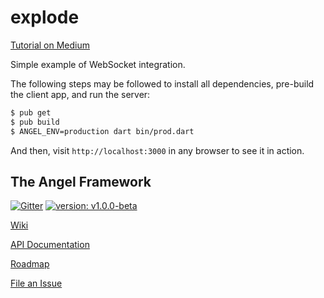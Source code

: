 # explode

[Tutorial on Medium](https://medium.com/the-angel-framework/using-websockets-with-angel-services-a7598ea9ab83)

Simple example of WebSocket integration.

The following steps may be followed to install all dependencies,
pre-build the client app, and run the server:

```bash
$ pub get
$ pub build
$ ANGEL_ENV=production dart bin/prod.dart
```

And then, visit `http://localhost:3000` in any browser to see it in action.

## The Angel Framework

[![Gitter](https://img.shields.io/gitter/room/nwjs/nw.js.svg)](https://gitter.im/angel_dart/discussion)
[![version: v1.0.0-beta](https://img.shields.io/badge/pub-v1.0.0--beta-blue.svg)](https://pub.dartlang.org/packages/angel_common)

[Wiki](https://github.com/angel-dart/angel/wiki)

[API Documentation](http://www.dartdocs.org/documentation/angel_common/latest)

[Roadmap](https://github.com/angel-dart/roadmap/blob/master/ROADMAP.md)

[File an Issue](https://github.com/angel-dart/roadmap/issues)
